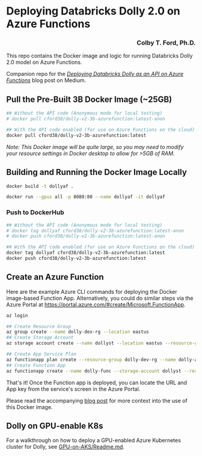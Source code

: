 # Deploying Databricks Dolly 2.0 on Azure Functions

<h3 align="right">Colby T. Ford, Ph.D.</h3>

This repo contains the Docker image and logic for running Databricks Dolly 2.0 model on Azure Functions.

Companion repo for the _[Deploying Databricks Dolly as an API on Azure Functions](https://colbyford.medium.com/deploying-databricks-dolly-on-azure-functions-fac718842d64)_ blog post on Medium.

## Pull the Pre-Built 3B Docker Image (~25GB)

```bash
## Without the API code (Anonymous mode for local testing)
# docker pull cford38/dolly-v2-3b-azurefunction:latest-anon

## With the API code enabled (for use on Azure Functions on the cloud)
docker pull cford38/dolly-v2-3b-azurefunction:latest
```
_Note: This Docker image will be quite large, so you may need to modify your resource settings in Docker desktop to allow for >5GB of RAM._

## Building and Running the Docker Image Locally
```bash
docker build -t dollyaf .

docker run --gpus all -p 8080:80 --name dollyaf -it dollyaf
```

### Push to DockerHub
```bash
## Without the API code (Anonymous mode for local testing)
# docker tag dollyaf cford38/dolly-v2-3b-azurefunction:latest-anon
# docker push cford38/dolly-v2-3b-azurefunction:latest-anon

## With the API code enabled (for use on Azure Functions on the cloud)
docker tag dollyaf cford38/dolly-v2-3b-azurefunction:latest
docker push cford38/dolly-v2-3b-azurefunction:latest
```

## Create an Azure Function

Here are the example Azure CLI commands for deploying the Docker image-based Function App. Alternatively, you could do similar steps via the Azure Portal at https://portal.azure.com/#create/Microsoft.FunctionApp. 

```bash
az login

## Create Resource Group
az group create --name dolly-dev-rg --location eastus
## Create Storage Account
az storage account create --name dollyst --location eastus --resource-group dolly-dev-rg --sku Standard_LRS

## Create App Service Plan
az functionapp plan create --resource-group dolly-dev-rg --name dolly-asp --location eastus --number-of-workers 1 --sku P3mv3 --is-linux
## Create Function App
az functionapp create --name dolly-func --storage-account dollyst --resource-group dolly-dev-rg --plan dolly-asp --functions-version 4 --os-type Linux --image cford38/dolly-v2-3b-azurefunction:latest-anon
```

That's it! Once the Function app is deployed, you can locate the URL and App key from the service's screen in the Azure Portal.

Please read the accompanying [blog post](https://colbyford.medium.com/deploying-databricks-dolly-on-azure-functions-fac718842d64) for more context into the use of this Docker image.


## Dolly on GPU-enable K8s

For a walkthrough on how to deploy a GPU-enabled Azure Kubernetes cluster for Dolly, see [GPU-on-AKS/Readme.md](GPU-on-AKS/README.md).